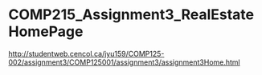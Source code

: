 # COMP215_Assignment3_RealEstateHomePage
http://studentweb.cencol.ca/jyu159/COMP125-002/assignment3/COMP125001/assignment3/assignment3Home.html
